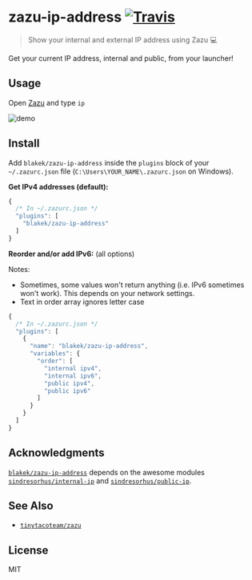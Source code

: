 # zazu-ip-address [![Travis](https://img.shields.io/travis/blakek/zazu-ip-address.svg)](https://travis-ci.org/blakek/zazu-ip-address)

> Show your internal and external IP address using Zazu 💻

Get your current IP address, internal and public, from your launcher!

## Usage

Open [Zazu](http://zazuapp.org) and type `ip`

![demo](example.gif)

## Install

Add `blakek/zazu-ip-address` inside the `plugins` block of your `~/.zazurc.json` file (`C:\Users\YOUR_NAME\.zazurc.json` on Windows).

**Get IPv4 addresses (default):**

```js
{
  /* In ~/.zazurc.json */
  "plugins": [
    "blakek/zazu-ip-address"
  ]
}
```

**Reorder and/or add IPv6:** (all options)

Notes:
  * Sometimes, some values won't return anything (i.e. IPv6 sometimes won't work). This depends on your network settings.
  * Text in order array ignores letter case

```js
{
  /* In ~/.zazurc.json */
  "plugins": [
    {
      "name": "blakek/zazu-ip-address",
      "variables": {
        "order": [
          "internal ipv4",
          "internal ipv6",
          "public ipv4",
          "public ipv6"
        ]
      }
    }
  ]
}
```

## Acknowledgments

[`blakek/zazu-ip-address`](https://github.com/blakek/zazu-ip-address) depends on the awesome modules [`sindresorhus/internal-ip`](https://github.com/sindresorhus/internal-ip) and [`sindresorhus/public-ip`](https://github.com/sindresorhus/public-ip).

## See Also

- [`tinytacoteam/zazu`](http://github.com/tinytacoteam/zazu)

## License

MIT
